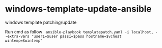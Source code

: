 # windows-template-update-ansible
windows template patching/update

Run cmd as follow
``` ansible-playbook templatepatch.yaml -i localhost, --extra-vars "user1=$user pass1=$pass hostname=$vchost wintemp=$wintemp"```

